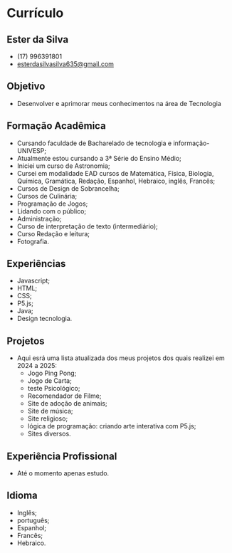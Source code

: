 # Currículo
## Ester da Silva

- (17) 996391801
- esterdasilvasilva635@gmail.com

## Objetivo
- Desenvolver e aprimorar meus conhecimentos na área de Tecnologia

## Formação Acadêmica
- Cursando faculdade de Bacharelado de tecnologia e informação-UNIVESP;
- Atualmente estou cursando a 3ª Série do Ensino Médio;
- Iniciei um curso de Astronomia;
- Cursei em modalidade EAD cursos de Matemática, Física, Biologia, Química, Gramática, Redação, Espanhol, Hebraico, inglês, Francês;
- Cursos de Design de Sobrancelha;
- Cursos de Culinária;
- Programação de Jogos;
- Lidando com o público;
- Administração;
- Curso de interpretação de texto (intermediário);
- Curso Redação e leitura;
- Fotografia.

## Experiências
 - Javascript;
 - HTML;
 - CSS;
 - P5.js;
 - Java;
 - Design tecnologia.

## Projetos
- Aqui esrá uma lista atualizada dos meus projetos dos quais realizei em 2024 a 2025:
  - Jogo Ping Pong;
  - Jogo de Carta;
  - teste Psicológico;
  - Recomendador de Filme;
  - Site de adoção de animais;
  - Site de música;
  - Site religioso;
  - lógica de programação: criando arte interativa com P5.js;
  - Sites diversos.

## Experiência Profissional
- Até o momento apenas estudo.

## Idioma
- Inglês;
- português;
- Espanhol;
- Francês;
- Hebraico.

  
  
